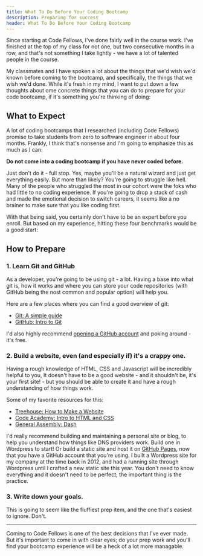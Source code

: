 ```yaml
---
title: What To Do Before Your Coding Bootcamp
description: Preparing for success
header: What To Do Before Your Coding Bootcamp
---
```


Since starting at Code Fellows, I've done fairly well in the course work. I've finished at the top of my class for not one, but two consecutive months in a row, and that's not something I take lightly - we have a lot of talented people in the course.

My classmates and I have spoken a lot about the things that we'd wish we'd known before coming to the bootcamp, and specifically, the things that we wish we'd done. While it's fresh in my mind, I want to put down a few thoughts about ome concrete things that you can do to prepare for your code bootcamp, if it's something you're thinking of doing:

## What to Expect
A lot of coding bootcamps that I researched (including Code Fellows) promise to take students from zero to software engineer in about four months. Frankly, I think that's nonsense and I'm going to emphasize this as much as I can:

**Do not come into a coding bootcamp if you have never coded before.**

Just don't do it - full stop. Yes, maybe you'll be a natural wizard and just get everything easily. But more than likely? You're going to struggle like hell. Many of the people who struggled the most in our cohort were the foks who had little to no coding experience. If you're going to drop a stack of cash and made the emotional decision to switch careers, it seems like a no brainer to make sure that you like coding first.

With that being said, you certainly don't have to be an expert before you enroll. But based on my experience, hitting these four benchmarks would be a good start:

## How to Prepare
### 1. Learn Git and GitHub
As a developer, you're going to be using git - a lot. Having a base into what git is, how it works and where you can store your code repositories (with GitHub being the nost common and popular option) will help you.

Here are a few places where you can find a good overview of git:

* [Git: A simple guide](http://rogerdudler.github.io/git-guide/)
* [GitHub: Intro to Git](https://try.github.io/levels/1/challenges/1)

I'd also highly recommend [opening a GitHub account](https://github.com/) and poking around - it's free.

### 2. Build a website, even (and especially if) it's a crappy one.
Having a rough knowledge of HTML, CSS and Javascript will be incredibly helpful to you, It doesn't have to be a good website - and it shouldn't be, it's your first site! - but you should be able to create it and have a rough understanding of how things work.

Some of my favorite resources for this:
* [Treehouse: How to Make a Website](https://teamtreehouse.com/library/how-to-make-a-website)
* [Code Academy: Intro to HTML and CSS](https://www.codecademy.com/learn/web)
* [General Assembly: Dash](https://dash.generalassemb.ly/)

I'd really recommend building and maintaining a personal site or blog, to help you understand how things like DNS providers work. Build one in Wordpress to start! Or build a static site and host it on [GitHub Pages](https://pages.github.com/), now that you have a GitHub account that you're using. I built a Wordpress site for my company at the time back in 2012, and had a running site through Wordpress until I crafted a new static site this year. You don't need to know everything and it doesn't need to be perfect; the important thing is the practice.

### 3. Write down your goals.

This is going to seem like the fluffiest prep item, and the one that's easiest to ignore. Don't.

---

Coming to Code Fellows is one of the best decisions that I've ever made. But it's important to come in with clear eyes; do your prep work and you'll find your bootcamp experience will be a heck of a lot more managable.

